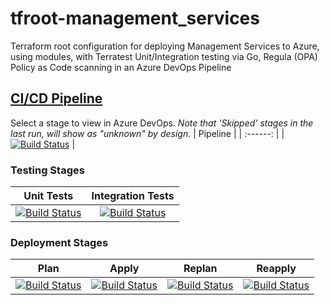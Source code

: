 # tfroot-management_services
Terraform root configuration for deploying Management Services to Azure, using modules, with Terratest Unit/Integration testing via Go, Regula (OPA) Policy as Code scanning in an Azure DevOps Pipeline
## [CI/CD Pipeline](https://dev.azure.com/wesleytrust/Terraform/_build?definitionId=103)
Select a stage to view in Azure DevOps. *Note that 'Skipped' stages in the last run, will show as "unknown" by design.*
| Pipeline |
| :------: |
|     [![Build Status](https://dev.azure.com/wesleytrust/Terraform/_apis/build/status/ManagementServices/ENV-P%3BREF-latest%3B%20tfroot-management_services?repoName=wesley-trust%2Ftfroot-management_services&branchName=main)](https://dev.azure.com/wesleytrust/Terraform/_build/latest?definitionId=103&repoName=wesley-trust%2Ftfroot-management_services&branchName=main)     |
### Testing Stages
| Unit Tests | Integration Tests |
| :--------: | :---------------: |
|     [![Build Status](https://dev.azure.com/wesleytrust/Terraform/_apis/build/status/ManagementServices/ENV-P%3BREF-latest%3B%20tfroot-management_services?repoName=wesley-trust%2Ftfroot-management_services&branchName=main&stageName=Unit)](https://dev.azure.com/wesleytrust/Terraform/_build/latest?definitionId=103&repoName=wesley-trust%2Ftfroot-management_services&branchName=main)       |          [![Build Status](https://dev.azure.com/wesleytrust/Terraform/_apis/build/status/ManagementServices/ENV-P%3BREF-latest%3B%20tfroot-management_services?repoName=wesley-trust%2Ftfroot-management_services&branchName=main&stageName=Integration)](https://dev.azure.com/wesleytrust/Terraform/_build/latest?definitionId=103&repoName=wesley-trust%2Ftfroot-management_services&branchName=main)         |
### Deployment Stages
| Plan  | Apply | Replan | Reapply |
| :---: | :---: | :----: | :-----: |
|   [![Build Status](https://dev.azure.com/wesleytrust/Terraform/_apis/build/status/ManagementServices/ENV-P%3BREF-latest%3B%20tfroot-management_services?repoName=wesley-trust%2Ftfroot-management_services&branchName=main&stageName=Plan)](https://dev.azure.com/wesleytrust/Terraform/_build/latest?definitionId=103&repoName=wesley-trust%2Ftfroot-management_services&branchName=main)    |[![Build Status](https://dev.azure.com/wesleytrust/Terraform/_apis/build/status/ManagementServices/ENV-P%3BREF-latest%3B%20tfroot-management_services?repoName=wesley-trust%2Ftfroot-management_services&branchName=main&stageName=Apply)](https://dev.azure.com/wesleytrust/Terraform/_build/latest?definitionId=103&repoName=wesley-trust%2Ftfroot-management_services&branchName=main)|     [![Build Status](https://dev.azure.com/wesleytrust/Terraform/_apis/build/status/ManagementServices/ENV-P%3BREF-latest%3B%20tfroot-management_services?repoName=wesley-trust%2Ftfroot-management_services&branchName=main&stageName=RePlan)](https://dev.azure.com/wesleytrust/Terraform/_build/latest?definitionId=103&repoName=wesley-trust%2Ftfroot-management_services&branchName=main)   |   [![Build Status](https://dev.azure.com/wesleytrust/Terraform/_apis/build/status/ManagementServices/ENV-P%3BREF-latest%3B%20tfroot-management_services?repoName=wesley-trust%2Ftfroot-management_services&branchName=main&stageName=ReApply)](https://dev.azure.com/wesleytrust/Terraform/_build/latest?definitionId=103&repoName=wesley-trust%2Ftfroot-management_services&branchName=main)      |